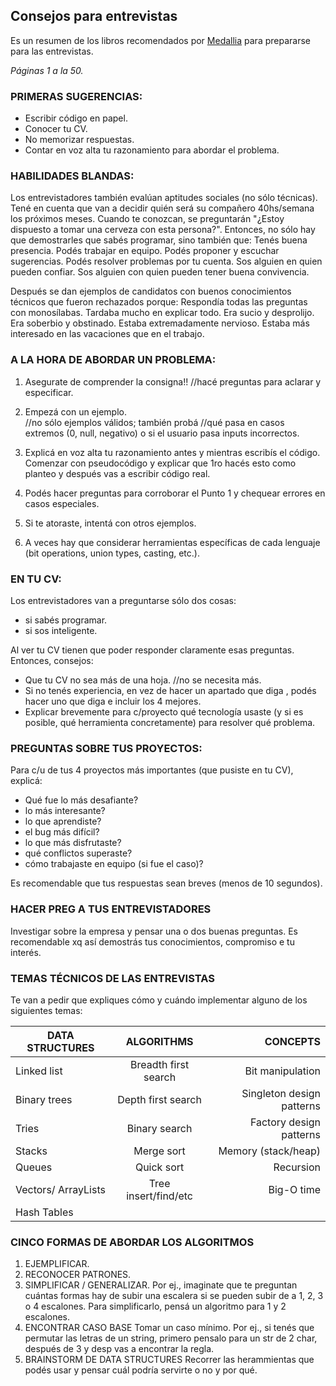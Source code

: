 ## Consejos para entrevistas ##


Es un resumen de los libros recomendados por [Medallia](http://www.medallia.com.ar/internships/) para prepararse para las entrevistas. 


*Páginas 1 a la 50.*

### PRIMERAS SUGERENCIAS: 

- Escribir código en papel. 
- Conocer tu CV. 
- No memorizar respuestas. 
- Contar en voz alta tu razonamiento para abordar el problema. 


### HABILIDADES BLANDAS: 

  Los entrevistadores también evalúan aptitudes sociales (no sólo técnicas). 
Tené en cuenta que van a decidir quién será su compañero 40hs/semana los próximos meses. 
Cuando te conozcan, se preguntarán "¿Estoy dispuesto a tomar una cerveza con esta persona?". 
Entonces, no sólo hay que demostrarles que sabés programar, sino también que: 
	Tenés buena presencia. 
	Podés trabajar en equipo. 
	Podés proponer y escuchar sugerencias. 
	Podés resolver problemas por tu cuenta. 
	Sos alguien en quien pueden confiar. 
	Sos alguien con quien pueden tener buena convivencia. 

  Después se dan ejemplos de candidatos con buenos conocimientos técnicos que fueron rechazados porque: 
	Respondía todas las preguntas con monosílabas. 
	Tardaba mucho en explicar todo. 
	Era sucio y desprolijo. 
	Era soberbio y obstinado. 
	Estaba extremadamente nervioso. 
	Estaba más interesado en las vacaciones que en el trabajo. 


### A LA HORA DE ABORDAR UN PROBLEMA: 

1. Asegurate de comprender la consigna!!	//hacé preguntas para aclarar y especificar. 

2. Empezá con un ejemplo.  			
  //no sólo ejemplos válidos; también probá 
  //qué pasa en casos extremos (0, null, negativo) o si el usuario pasa inputs incorrectos. 

3. Explicá en voz alta tu razonamiento antes y mientras escribís el código. 
   Comenzar con pseudocódigo y explicar que 1ro hacés esto como planteo y después 
 vas a escribir código real.

4. Podés hacer preguntas para corroborar el Punto 1 y chequear errores en casos especiales. 
5. Si te atoraste, intentá con otros ejemplos. 
6. A veces hay que considerar herramientas específicas de cada lenguaje (bit operations, union types, casting, etc.). 


### EN TU CV: 

  Los entrevistadores van a preguntarse sólo dos cosas: 
  - si sabés programar. 
  - si sos inteligente. 
  
  Al ver tu CV tienen que poder responder claramente esas preguntas. Entonces, consejos:

 - Que tu CV no sea más de una hoja. 	//no se necesita más. 
 - Si no tenés experiencia, en vez de hacer un apartado que diga <experiencia>, podés hacer uno que diga <proyectos> e incluir los 4 mejores. 
 - Explicar brevemente para c/proyecto qué tecnología usaste (y si es posible, qué herramienta concretamente) para resolver qué problema. 


### PREGUNTAS SOBRE TUS PROYECTOS: 

Para c/u de tus 4 proyectos más importantes (que pusiste en tu CV), explicá: 

- Qué fue lo más desafiante? 
- lo más interesante? 
- lo que aprendiste? 
- el bug más difícil? 
- lo que más disfrutaste?
- qué conflictos superaste? 
- cómo trabajaste en equipo (si fue el caso)? 

Es recomendable que tus respuestas sean breves (menos de 10 segundos). 


### HACER PREG A TUS ENTREVISTADORES

  Investigar sobre la empresa y pensar una o dos buenas preguntas. 
  Es recomendable xq así demostrás tus conocimientos, compromiso e tu interés. 


### TEMAS TÉCNICOS DE LAS ENTREVISTAS

  Te van a pedir que expliques cómo y cuándo implementar alguno de los siguientes temas: 

|   DATA STRUCTURES   |      ALGORITHMS     |          CONCEPTS        |
|-------------------|:-----------------:|-------------------:|
|        Linked list           |  Breadth first search  |       Bit manipulation    |
|        Binary trees        |    Depth first search   | Singleton design patterns|
|        Tries                  |    Binary search        | Factory design patterns |
|        Stacks                |         Merge sort       |  Memory (stack/heap)  |
|        Queues                |        Quick sort        |       Recursion            |
|        Vectors/ ArrayLists|  Tree insert/find/etc |       Big-O time         |
|        Hash Tables           |                            |                              |


### CINCO FORMAS DE ABORDAR LOS ALGORITMOS

1. EJEMPLIFICAR. 
2. RECONOCER PATRONES. 
3. SIMPLIFICAR / GENERALIZAR. 
   Por ej., imaginate que te preguntan cuántas formas hay de subir una escalera si se pueden 
 subir de a 1, 2, 3 o 4 escalones. Para simplificarlo, pensá un algoritmo para 1 y 2 escalones. 
4. ENCONTRAR CASO BASE
   Tomar un caso mínimo. Por ej., si tenés que permutar las letras de un string, 
 primero pensalo para un str de 2 char, después de 3 y desp vas a encontrar la regla. 
5. BRAINSTORM DE DATA STRUCTURES
   Recorrer las herammientas que podés usar y pensar cuál podría servirte o no y por qué. 
